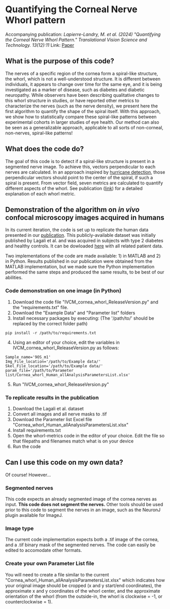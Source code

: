 # Quantifying the Corneal Nerve Whorl pattern

Accompanying publication: *Lapierre-Landry, M. et al. (2024) "Quantifying the Corneal Nerve Whorl Pattern." Translational Vision Science and Technology. 13(12):11*
Link: [Paper](https://doi.org/10.1167/tvst.13.12.11)

## What is the purpose of this code?

The nerves of a specific region of the cornea form a spiral-like structure, the whorl, which is not a well-understood structure. It is different between individuals, it appears to change over time for the same eye, and it is being investigated as a marker of disease, such as diabetes and diabetic neuropathy. While observers have been describing qualitative changes to this whorl structure in studies, or have reported other metrics to characterize the nerves (such as the nerve density), we present here the first algorithm to quantify the shape of the spiral itself. With this approach, we show how to statistically compare these spiral-like patterns between experimental cohorts in larger studies of eye health. Our method can also be seen as a generalizable approach, applicable to all sorts of non-corneal, non-nerves, spiral-like patterns! 

## What does the code do?

The goal of this code is to detect if a spiral-like structure is present in a segmented nerve image. To achieve this, vectors perpendicular to each nerves are calculated. In an approach inspired by [hurricane detection](https://ieeexplore.ieee.org/abstract/document/6460709), those perpendicular vectors should point to the center of the spiral, if such a spiral is present. From vector field, seven metrics are calculated to quantify different aspects of the whorl. See publication ([link](https://doi.org/10.1167/tvst.13.12.11)) for a detailed explanation of each whorl metric.

## Demonstration of the algorithm on *in vivo* confocal microscopy images acquired in humans

In its current iteration, the code is set up to replicate the human data presented in our [publication](https://doi.org/10.1167/tvst.13.12.11). This publicly-available dataset was initially published by Lagali et al. and was acquired in subjects with type 2 diabetes and healthy controls. It can be dowloaded [here](https://doi.org/10.6084/m9.figshare.c.3950197) with all related patient data. 

Two implementations of the code are made available: 1) in MATLAB and 2) in Python. Results published in our publication were obtained from the MATLAB implementation, but we made sure the Python implementation performed the same steps and produced the same results, to be best of our abilities. 

### Code demonstration on one image (in Python)
1) Download the code file "IVCM_cornea_whorl_ReleaseVersion.py" and the "requirements.txt" file.
2) Download the "Example Data" and "Parameter list" folders
3) Install necessary packages by executing: (The '/path/to/' should be replaced by the correct folder path)
``` 
pip install -r /path/to/requirements.txt
```
4) Using an editor of your choice, edit the variables in IVCM_cornea_whorl_ReleaseVersion.py as follows:
```
Sample_name='9OS_m1'
Img_File_location='/path/to/Example data/'
Skel_File_location='/path/to/Example data/'
param_file='/path/to/Parameter list/Cornea_whorl_Human_allAnalysisParametersList.xlsx'
```
5) Run "IVCM_cornea_whorl_ReleaseVersion.py"

### To replicate results in the publication
1) Download the Lagali et al. dataset
2) Convert all images and all nerve masks to .tif
3) Download the Parameter list Excel file "Cornea_whorl_Human_allAnalysisParametersList.xlsx"
4) Install requirements.txt
5) Open the whorl-metrics code in the editor of your choice. Edit the file so that filepaths and filenames match what is on your device
6) Run the code

## Can I use this code on my own data? 

Of course! However...

### Segmented nerves
This code expects an already segmented image of the cornea nerves as input. **This code does not segment the nerves.**
Other tools should be used prior to this code to segment the nerves in an image, such as the NeuronJ plugin available for ImageJ.

### Image type
The current code implementation expects both a .tif image of the cornea, and a .tif binary mask of the segmented nerves. The code can easily be edited to accomodate other formats. 

### Create your own Parameter List file
You will need to create a file similar to the current "Cornea_whorl_Human_allAnalysisParametersList.xlsx" which indicates how your original image should be cropped (x and y start/end coordinates), the approximate x and y coordinates of the whorl center, and the approximate orientation of the whorl (from the outside-in, the whorl is clockwise = -1, or counterclockwise = 1). 






